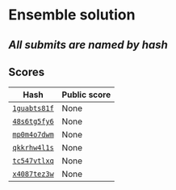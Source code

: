 # Ensemble solution

## *All submits are named by hash*

## Scores

Hash | Public score
--- | ---
[`1guabts81f`](ensemble/1guabts81f/) | None
[`48s6tg5fy6`](ensemble/48s6tg5fy6/) | None
[`mp0m4o7dwm`](ensemble/mp0m4o7dwm/) | None
[`qkkrhw4l1s`](ensemble/qkkrhw4l1s/) | None
[`tc547vtlxq`](ensemble/tc547vtlxq/) | None
[`x4087tez3w`](ensemble/x4087tez3w/) | None
